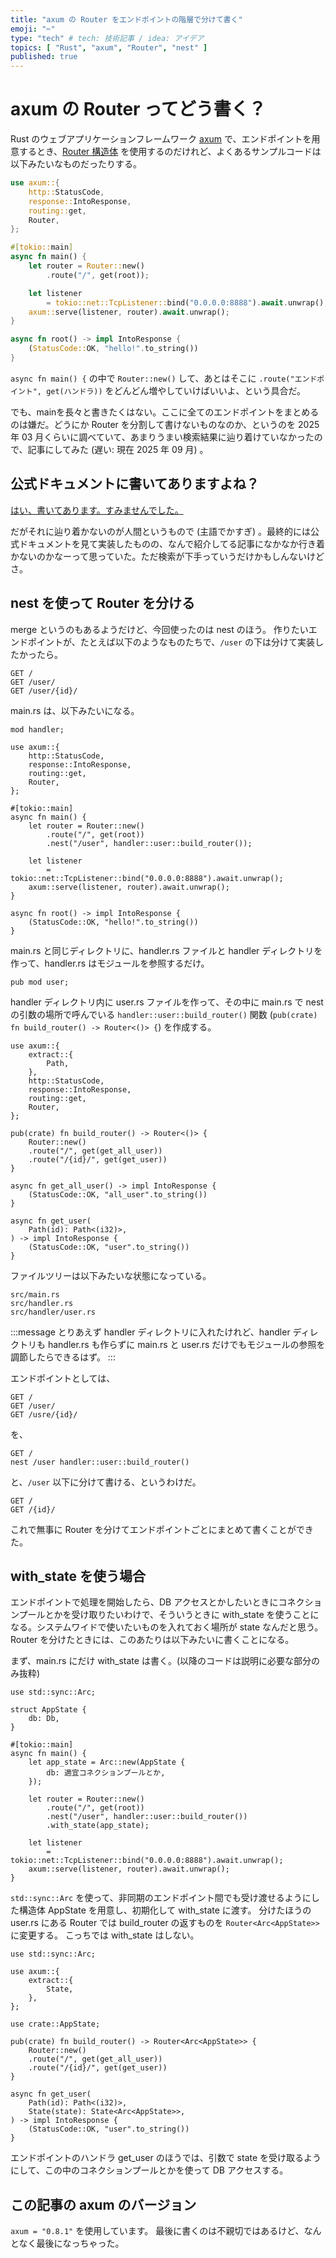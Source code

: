 ```yaml
---
title: "axum の Router をエンドポイントの階層で分けて書く"
emoji: "✂️"
type: "tech" # tech: 技術記事 / idea: アイデア
topics: [ "Rust", "axum", "Router", "nest" ]
published: true
---
```


# axum の Router ってどう書く？
Rust のウェブアプリケーションフレームワーク [axum](https://docs.rs/axum/latest/axum/) で、エンドポイントを用意するとき、[Router 構造体](https://docs.rs/axum/latest/axum/struct.Router.html) を使用するのだけれど、よくあるサンプルコードは以下みたいなものだったりする。

```Rust
use axum::{
    http::StatusCode,
    response::IntoResponse,
    routing::get,
    Router,
};

#[tokio::main]
async fn main() {
    let router = Router::new()
        .route("/", get(root));

    let listener
        = tokio::net::TcpListener::bind("0.0.0.0:8888").await.unwrap();
    axum::serve(listener, router).await.unwrap();
}

async fn root() -> impl IntoResponse {
    (StatusCode::OK, "hello!".to_string())
}
```

`async fn main() {` の中で `Router::new()` して、あとはそこに `.route("エンドポイント", get(ハンドラ))` をどんどん増やしていけばいいよ、という具合だ。

でも、mainを長々と書きたくはない。ここに全てのエンドポイントをまとめるのは嫌だ。どうにか Router を分割して書けないものなのか、というのを 2025 年 03 月くらいに調べていて、あまりうまい検索結果に辿り着けていなかったので、記事にしてみた (遅い: 現在 2025 年 09 月) 。

## 公式ドキュメントに書いてありますよね？
[はい、書いてあります。すみませんでした。](https://docs.rs/axum/latest/axum/struct.Router.html#nesting-routers-with-state)

だがそれに辿り着かないのが人間というもので (主語でかすぎ) 。最終的には公式ドキュメントを見て実装したものの、なんで紹介してる記事になかなか行き着かないのかなーって思っていた。ただ検索が下手っていうだけかもしんないけどさ。

## nest を使って Router を分ける

merge というのもあるようだけど、今回使ったのは nest のほう。
作りたいエンドポイントが、たとえば以下のようなものたちで、`/user` の下は分けて実装したかったら。
```text
GET /
GET /user/
GET /user/{id}/
```

main.rs は、以下みたいになる。
```Rust: main.rs
mod handler;

use axum::{
    http::StatusCode,
    response::IntoResponse,
    routing::get,
    Router,
};

#[tokio::main]
async fn main() {
    let router = Router::new()
        .route("/", get(root))
        .nest("/user", handler::user::build_router());

    let listener
        = tokio::net::TcpListener::bind("0.0.0.0:8888").await.unwrap();
    axum::serve(listener, router).await.unwrap();
}

async fn root() -> impl IntoResponse {
    (StatusCode::OK, "hello!".to_string())
}
```

main.rs と同じディレクトリに、handler.rs ファイルと handler ディレクトリを作って、handler.rs はモジュールを参照するだけ。

```Rust: handler.rs
pub mod user;
```

handler ディレクトリ内に user.rs ファイルを作って、その中に main.rs で nest の引数の場所で呼んでいる `handler::user::build_router()` 関数 (`pub(crate) fn build_router() -> Router<()> {`) を作成する。

```Rust: handler/user.rs
use axum::{
    extract::{
        Path,
    },
    http::StatusCode,
    response::IntoResponse,
    routing::get,
    Router,
};

pub(crate) fn build_router() -> Router<()> {
    Router::new()
    .route("/", get(get_all_user))
    .route("/{id}/", get(get_user))
}

async fn get_all_user() -> impl IntoResponse {
    (StatusCode::OK, "all_user".to_string())
}

async fn get_user(
    Path(id): Path<(i32)>,
) -> impl IntoResponse {
    (StatusCode::OK, "user".to_string())
}
```

ファイルツリーは以下みたいな状態になっている。
```text
src/main.rs
src/handler.rs
src/handler/user.rs
```

:::message
とりあえず handler ディレクトリに入れたけれど、handler ディレクトリも handler.rs も作らずに main.rs と user.rs だけでもモジュールの参照を調節したらできるはず。
:::

エンドポイントとしては、
```text: 全体
GET /
GET /user/
GET /usre/{id}/
```
を、
```text: main.rs 内
GET /
nest /user handler::user::build_router()
```
と、`/user` 以下に分けて書ける、というわけだ。
```text: user.rs 内
GET /
GET /{id}/
```

これで無事に Router を分けてエンドポイントごとにまとめて書くことができた。

## with_state を使う場合
エンドポイントで処理を開始したら、DB アクセスとかしたいときにコネクションプールとかを受け取りたいわけで、そういうときに with_state を使うことになる。システムワイドで使いたいものを入れておく場所が state なんだと思う。
Router を分けたときには、このあたりは以下みたいに書くことになる。

まず、main.rs にだけ with_state は書く。(以降のコードは説明に必要な部分のみ抜粋)
```Rust: main.rs
use std::sync::Arc;

struct AppState {
    db: Db,
}

#[tokio::main]
async fn main() {
    let app_state = Arc::new(AppState {
        db: 適宜コネクションプールとか,
    });

    let router = Router::new()
        .route("/", get(root))
        .nest("/user", handler::user::build_router())
        .with_state(app_state);

    let listener
        = tokio::net::TcpListener::bind("0.0.0.0:8888").await.unwrap();
    axum::serve(listener, router).await.unwrap();
}
```

`std::sync::Arc` を使って、非同期のエンドポイント間でも受け渡せるようにした構造体 AppState を用意し、初期化して with_state に渡す。
分けたほうの user.rs にある Router では build_router の返すものを `Router<Arc<AppState>>` に変更する。
こっちでは with_state はしない。

```Rust: handler/user.rs
use std::sync::Arc;

use axum::{
    extract::{
        State,
    },
};

use crate::AppState;

pub(crate) fn build_router() -> Router<Arc<AppState>> {
    Router::new()
    .route("/", get(get_all_user))
    .route("/{id}/", get(get_user))
}

async fn get_user(
    Path(id): Path<(i32)>,
    State(state): State<Arc<AppState>>,
) -> impl IntoResponse {
    (StatusCode::OK, "user".to_string())
}
```

エンドポイントのハンドラ get_user のほうでは、引数で state を受け取るようにして、この中のコネクションプールとかを使って DB アクセスする。

## この記事の axum のバージョン
`axum = "0.8.1"` を使用しています。
最後に書くのは不親切ではあるけど、なんとなく最後になっちゃった。


